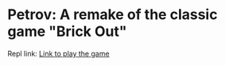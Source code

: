 # Petrov: A remake of the classic game "Brick Out"

Repl link: [Link to play the game ](https://replit.com/@Vnguyenn/Petrov-Game#main.py)
